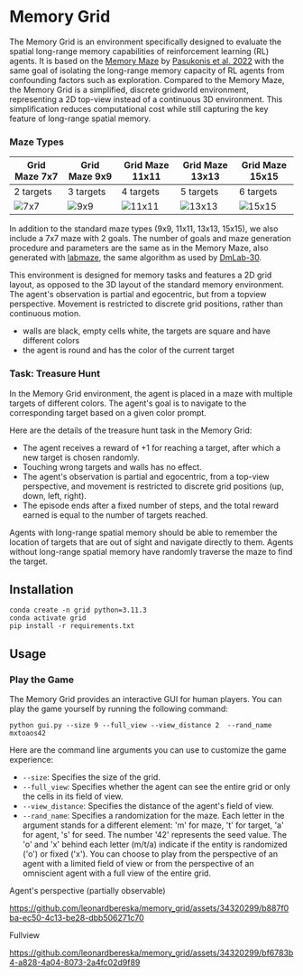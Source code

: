 # Memory Grid 
The Memory Grid is an environment specifically designed to evaluate the spatial long-range memory capabilities of reinforcement learning (RL) agents. It is based on the [Memory Maze](https://github.com/jurgisp/memory-maze) by [Pasukonis et al. 2022](https://arxiv.org/abs/2210.13383) with the same goal of isolating the long-range memory capacity of RL agents from confounding factors such as exploration. 
Compared to the Memory Maze, the Memory Grid is a simplified, discrete gridworld environment, representing a 2D top-view instead of a continuous 3D environment. This simplification reduces computational cost while still capturing the key feature of long-range spatial memory.

### Maze Types

| Grid Maze 7x7 | Grid Maze 9x9 | Grid Maze 11x11 | Grid Maze 13x13 | Grid Maze 15x15 |
|------------|--------------|--------------|--------------|--------------|
| 2 targets | 3 targets | 4 targets | 5 targets | 6 targets |
| ![7x7](https://github.com/leonardbereska/memory_grid/assets/34320299/018acfa0-2117-4a45-bd10-835f67300cb8) | ![9x9](https://github.com/leonardbereska/memory_grid/assets/34320299/6d007ebb-3e73-4365-b300-07f1e8c08d3f) | ![11x11](https://github.com/leonardbereska/memory_grid/assets/34320299/cec7b9a0-d30a-4315-99ac-a3bdfd588c71) | ![13x13](https://github.com/leonardbereska/memory_grid/assets/34320299/446abddb-14ad-42d3-aad6-a89270c24840) | ![15x15](https://github.com/leonardbereska/memory_grid/assets/34320299/f70c2324-b68c-4be5-9acb-09f450dc9529) |


In addition to the standard maze types (9x9, 11x11, 13x13, 15x15), we also include a 7x7 maze with 2 goals. The number of goals and maze generation procedure and parameters are the same as in the Memory Maze, also generated with [labmaze](https://github.com/deepmind/labmaze), the same algorithm as used by [DmLab-30](https://github.com/deepmind/lab/tree/master/game_scripts/levels/contributed/dmlab30). 

This environment is designed for memory tasks and features a 2D grid layout, as opposed to the 3D layout of the standard memory environment. The agent's observation is partial and egocentric, but from a topview perspective. Movement is restricted to discrete grid positions, rather than continuous motion.


- walls are black, empty cells white, the targets are square and have different colors
- the agent is round and has the color of the current target


### Task: Treasure Hunt
In the Memory Grid environment, the agent is placed in a maze with multiple targets of different colors. The agent's goal is to navigate to the corresponding target based on a given color prompt.

Here are the details of the treasure hunt task in the Memory Grid:
- The agent receives a reward of +1 for reaching a target, after which a new target is chosen randomly.
- Touching wrong targets and walls has no effect.
- The agent's observation is partial and egocentric, from a top-view perspective, and movement is restricted to discrete grid positions (up, down, left, right).
- The episode ends after a fixed number of steps, and the total reward earned is equal to the number of targets reached.

Agents with long-range spatial memory should be able to remember the location of targets that are out of sight and navigate directly to them. Agents without long-range spatial memory have randomly traverse the maze to find the target.


## Installation

```
conda create -n grid python=3.11.3
conda activate grid
pip install -r requirements.txt
```	

## Usage 

### Play the Game
The Memory Grid provides an interactive GUI for human players. You can play the game yourself by running the following command:

```
python gui.py --size 9 --full_view --view_distance 2  --rand_name mxtoaos42
```

Here are the command line arguments you can use to customize the game experience:
- `--size`: Specifies the size of the grid.
- `--full_view`: Specifies whether the agent can see the entire grid or only the cells in its field of view.
- `--view_distance`: Specifies the distance of the agent's field of view.
- `--rand_name`: Specifies a randomization for the maze. Each letter in the argument stands for a different element: 'm' for maze, 't' for target, 'a' for agent, 's' for seed. The number '42' represents the seed value. The 'o' and 'x' behind each letter (m/t/a) indicate if the entity is randomized ('o') or fixed ('x').
You can choose to play from the perspective of an agent with a limited field of view or from the perspective of an omniscient agent with a full view of the entire grid.

Agent's perspective (partially observable)

https://github.com/leonardbereska/memory_grid/assets/34320299/b887f0ba-ec50-4c13-be28-dbb506271c70

Fullview

https://github.com/leonardbereska/memory_grid/assets/34320299/bf6783b4-a828-4a04-8073-2a4fc02d9f89
